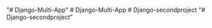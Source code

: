 "# Django-Multi-App" 
#   D j a n g o - M u l t i - A p p  
 #   D j a n g o - s e c o n d p r o j e c t  
 "# Django-secondproject" 
